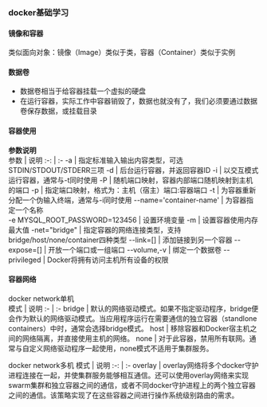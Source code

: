 ### docker基础学习  
#### 镜像和容器    
类似面向对象：镜像（Image）类似于类，容器（Container）类似于实例    
#### 数据卷  
- 数据卷相当于给容器挂载一个虚拟的硬盘   
- 在运行容器，实际工作中容器销毁了，数据也就没有了，我们必须要通过数据卷保存数据，或挂载目录    
#### 容器使用   
**参数说明**     
参数 | 说明 
:-: | :- 
-a | 指定标准输入输出内容类型，可选STDIN/STDOUT/STDERR三项 
-d | 后台运行容器，并返回容器ID 
-i | 以交互模式运行容器，通常与-t同时使用 
-P | 随机端口映射，容器内部端口随机映射到主机的端口 
-p | 指定端口映射，格式为：主机（宿主）端口:容器端口 
-t | 为容器重新分配一个伪输入终端，通常与-i同时使用 
--name='container-name' | 为容器指定一个名称  
-e MYSQL_ROOT_PASSWORD=123456 | 设置环境变量 
-m | 设置容器使用内存最大值 
-net="bridge" | 指定容器的网络连接类型，支持bridge/host/none/container四种类型 
--link=[] | 添加链接到另一个容器 
--expose=[] | 开放一个端口或一组端口 
--volume,-v | 绑定一个数据卷 
--privileged | Docker将拥有访问主机所有设备的权限 

#### 容器网络   
docker network单机   
模式 | 说明 
:- | :- 
bridge | 默认的网络驱动模式。如果不指定驱动程序，bridge便会作为默认的网络驱动模式。当应用程序运行在需要通信的独立容器（standlone containers）中时，通常会选择bridge模式。 
host | 移除容器和Docker宿主机之间的网络隔离，并直接使用主机的网络。 
none | 对于此容器，禁用所有联网。通常与自定义网络驱动程序一起使用，none模式不适用于集群服务。 
   
docker network多机 
模式 | 说明 
:-: | :- 
overlay | overlay网络将多个docker守护进程连接在一起，并使集群服务能够相互通信。还可以使用overlay网络来实现swarm集群和独立容器之间的通信，或者不同docker守护进程上的两个独立容器之间的通信。该策略实现了在这些容器之间进行操作系统级别路由的需求。 



